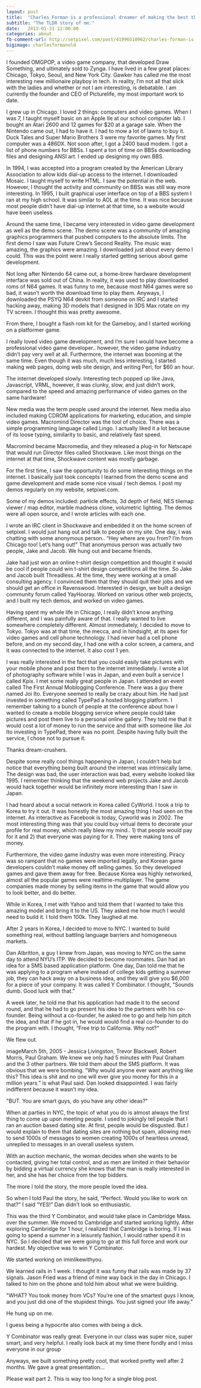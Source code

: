 ```yaml
---
layout: post
title:  "Charles Forman is a professional dreamer of making the best things possible."
subtitle: "The TLDR story of me."
date:   2013-01-31 12:00:00
categories: about
fb-comment-url: http://setpixel.com/post/41996510962/charles-forman-is-an-entrepreneur-and-professional-dream
bigimage: charlesformanold
---
```

I founded OMGPOP, a video game company, that developed Draw Something, and ultimately sold to Zynga. I have lived in a few great places: Chicago, Tokyo, Seoul, and New York City. Gawker has called me the most interesting new millionaire playboy in tech. In reality, I’m not all that slick with the ladies and whether or not I am interesting, is debatable. I am currently the founder and CEO of Picturelife, my most important work to date.

I grew up in Chicago. I loved 2 things: computers and video games. When I was 7, I taught myself basic on an Apple IIe at our school computer lab. I bought an Atari 2600 and 12 games for $20 at a garage sale. When the Nintendo came out, I had to have it. I had to mow a lot of lawns to buy it. Duck Tales and Super Mario Brothers 3 were my favorite games. My first computer was a 486DX. Not soon after, I got a 2400 baud modem. I got a list of phone numbers for BBSs. I spent a ton of time on BBSs downloading files and designing ANSI art. I ended up designing my own BBS.

In 1994, I was accepted into a program created by the American Library Association to allow kids dial-up access to the internet. I downloaded Mosaic. I taught myself to write HTML. I saw the potential in the web. However, I thought the activity and community on BBSs was still way more interesting. In 1995, I built graphical user interface on top of a BBS system I ran at my high school. It was similar to AOL at the time. It was nice because most people didn’t have dial-up internet at that time, so a website would have been useless.

Around the same time, I became very interested in video game development as well as the demo scene. The demo scene was a community of amazing graphics programmers that pushed computers to the absolute limits. The first demo I saw was Future Crew’s Second Reality. The music was amazing, the graphics were amazing. I downloaded just about every demo I could. This was the point were I really started getting serious about game development.

Not long after Nintendo 64 came out, a home-brew hardware development interface was sold out of China. In reality, it was used to play downloaded roms of N64 games. It was funny to me, because most N64 games were so bad, it wasn’t worth the download time to play them. Anyways, I downloaded the PSYQ N64 devkit from someone on IRC and I started hacking away, making 3D models that I designed in 3DS Max rotate on my TV screen. I thought this was pretty awesome.

From there, I bought a flash rom kit for the Gameboy, and I started working on a platformer game.

I really loved video game development, and I’m sure I would have become a professional video game developer.. however, the video game industry didn’t pay very well at all. Furthermore, the internet was booming at the same time. Even though it was much, much less interesting, I started making web pages, doing web site design, and writing Perl, for $60 an hour.

The internet developed slowly. Interesting tech popped up like Java, Javascript, VRML, however, it was clunky, slow, and just didn’t work, compared to the speed and amazing performance of video games on the same hardware!

New media was the term people used around the internet. New media also included making CDROM applications for marketing, education, and simple video games. Macromind Director was the tool of choice. There was a simple programming language called Lingo. I actually liked it a lot because of its loose typing, similarity to basic, and relatively fast speed.

Macromind became Macromedia, and they released a plug-in for Netscape that would run Director files called Shockwave. Like most things on the internet at that time, Shockwave content was mostly garbage.

For the first time, I saw the opportunity to do some interesting things on the internet. I basically just took concepts I learned from the demo scene and game development and made some nice visual / tech demos. I post my demos regularly on my website, setpixel.com.

Some of my demos included: particle effects, 3d depth of field, NES tilemap viewer / map editor, marble madness clone, volumetric lighting. The demos were all open source, and I wrote articles with each one.

I wrote an IRC client in Shockwave and embedded it on the home screen of setpixel. I would just hang out and talk to people on my site. One day, I was chatting with some anonymous person.. “Hey where are you from? I’m from Chicago too! Let’s hang out!” That anonymous person was actually two people, Jake and Jacob. We hung out and became friends.

Jake had just won an online t-shirt design competition and thought it would be cool if people could win t-shirt design competitions all the time. So Jake and Jacob built Threadless. At the time, they were working at a small consulting agency. I convinced them that they should quit their jobs and we should get an office in Ravenswood. Interested in design, we built a design community forum called YayHooray. Worked on various other web projects, and I built my tech demos, and worked on video games.

Having spent my whole life in Chicago, I really didn’t know anything different, and I was painfully aware of that. I really wanted to live somewhere completely different. Almost immediately, I decided to move to Tokyo. Tokyo was at that time, the mecca, and in hindsight, at its apex for video games and cell phone technology. I had never had a cell phone before, and on my second day, I had one with a color screen, a camera, and it was connected to the internet. It also cost 1 yen.

I was really interested in the fact that you could easily take pictures with your mobile phone and post them to the internet immediately. I wrote a lot of photography software while I was in Japan, and even built a service I called Kpix. I met some really great people in Japan. I attended an event called The First Annual Moblogging Conference. There was a guy there named Joi Ito. Everyone seemed to really be crazy about him. He had just invested in something called TypePad a hosted blogging platform. I remember talking to a bunch of people at the conference about how I wanted to create a mobile blogging service where people could take pictures and post them live to a personal online gallery. They told me that it would cost a lot of money to run the service and that with someone like Joi Ito investing in TypePad, there was no point. Despite having fully built the service, I chose not to pursue it.

Thanks dream-crushers.

Despite some really cool things happening in Japan, I couldn’t help but notice that everything being built around the internet was intrinsically lame. The design was bad, the user interaction was bad, every website looked like 1995. I remember thinking that the weekend web projects Jake and Jacob would hack together would be infinitely more interesting than I saw in Japan.

I had heard about a social network in Korea called CyWorld. I took a trip to Korea to try it out. It was honestly the most amazing thing I had seen on the internet. As interactive as Facebook is today, Cyworld was in 2002. The most interesting thing was that you could buy virtual items to decorate your profile for real money, which really blew my mind.. 1) that people would pay for it and 2) that everyone was paying for it. They were making tons of money.

Furthermore, the video game industry was even more interesting. Piracy was so rampant that no games were imported legally, and Korean game developers couldn’t make money off selling games. So they developed games and gave them away for free. Because Korea was highly networked, almost all the popular games were realtime-multiplayer. The game companies made money by selling items in the game that would allow you to look better, and do better.

While in Korea, I met with Yahoo and told them that I wanted to take this amazing model and bring it to the US. They asked me how much I would need to build it. I told them 100k. They laughed at me.

After 2 years in Korea, I decided to move to NYC. I wanted to build something real, without battling language barriers and homogeneous markets.

Dan Albritton, a guy I knew from Japan, was moving to NYC on the same day to attend NYU’s ITP. We decided to become roommates. Dan had an idea for a SMS based application platform. One day, Dan told me that he was applying to a program where instead of college kids getting a summer job, they can hack away on a business idea, and they will give you $6,000 for a piece of your company. It was called Y Combinator. I thought, “Sounds dumb. Good luck with that.”

A week later, he told me that his application had made it to the second round, and that he had to go present his idea to the partners with his co-founder. Being without a co-founder, he asked me to go and help him pitch the idea, and that if he got in, he would would find a real co-founder to do the program with. I thought, “Free trip to California. Why not?”

We flew out.

imageMarch 5th, 2005 - Jessica Livingston, Trevor Blackwell, Robert Morris, Paul Graham.
We knew we only had 5 minutes with Paul Graham and the 3 other partners. We told them about the SMS platform. It was obvious that we were bombing. “Why would anyone ever want anything like this? This idea is shit and no one will ever give you money for this in a million years.” is what Paul said. Dan looked disappointed. I was fairly indifferent because it wasn’t my idea.

"BUT. You are smart guys, do you have any other ideas?"

When at parties in NYC, the topic of what you do is almost always the first thing to come up upon meeting people. I used to jokingly tell people that I ran an auction based dating site. At first, people would be disgusted. But I would explain to them that dating sites are nothing but spam, allowing men to send 1000s of messages to women creating 1000s of heartless unread, unreplied to messages in an overall useless system.

With an auction mechanic, the woman decides when she wants to be contacted, giving her total control, and as men are limited in their behavior by bidding a virtual currency she knows that the man is really interested in her, and she has her choice from the top bidders.

The more I told the story, the more people loved the idea.

So when I told Paul the story, he said, “Perfect. Would you like to work on that?” I said “YES!” Dan didn’t look so enthusiastic.

This was the third Y Combinator, and would take place in Cambridge Mass. over the summer. We moved to Cambridge and started working lightly. After exploring Cambridge for 1 hour, I realized that Cambridge is boring. If I was going to spend a summer in a leisurely fashion, I would rather spend it in NYC. So I decided that we were going to go at this full force and work our hardest. My objective was to win Y Combinator.

We started working on iminlikewithyou.

We learned rails in 1 week. I thought it was funny that rails was made by 37 signals. Jason Fried was a friend of mine way back in the day in Chicago. I talked to him on the phone and told him about what we were building.

"WHAT? You took money from VCs? You’re one of the smartest guys I know, and you just did one of the stupidest things. You just signed your life away."

He hung up on me.

I guess being a hypocrite also comes with being a dick.

Y Combinator was really great. Everyone in our class was super nice, super smart, and very helpful. I really look back at my time there fondly and I miss everyone in our group

Anyways, we built something pretty cool, that worked pretty well after 2 months. We gave a great presentation…

Please wait part 2. This is way too long for a single blog post.